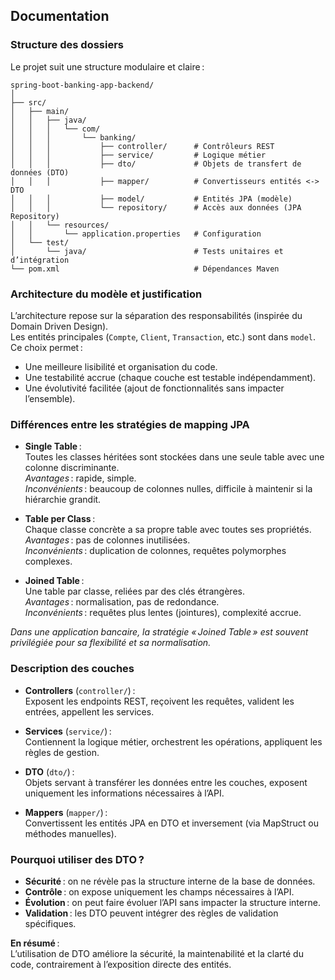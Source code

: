 ## Documentation

### Structure des dossiers

Le projet suit une structure modulaire et claire :

```
spring-boot-banking-app-backend/
│
├── src/
│   ├── main/
│   │   ├── java/
│   │   │   └── com/
│   │   │       └── banking/
│   │   │           ├── controller/      # Contrôleurs REST
│   │   │           ├── service/         # Logique métier
│   │   │           ├── dto/             # Objets de transfert de données (DTO)
│   │   │           ├── mapper/          # Convertisseurs entités <-> DTO
│   │   │           ├── model/           # Entités JPA (modèle)
│   │   │           └── repository/      # Accès aux données (JPA Repository)
│   │   └── resources/
│   │       └── application.properties   # Configuration
│   └── test/
│       └── java/                        # Tests unitaires et d’intégration
└── pom.xml                              # Dépendances Maven
```

### Architecture du modèle et justification

L’architecture repose sur la séparation des responsabilités (inspirée du Domain Driven Design).  
Les entités principales (`Compte`, `Client`, `Transaction`, etc.) sont dans `model`.  
Ce choix permet :

- Une meilleure lisibilité et organisation du code.
- Une testabilité accrue (chaque couche est testable indépendamment).
- Une évolutivité facilitée (ajout de fonctionnalités sans impacter l’ensemble).

### Différences entre les stratégies de mapping JPA

- **Single Table** :  
  Toutes les classes héritées sont stockées dans une seule table avec une colonne discriminante.  
  *Avantages* : rapide, simple.  
  *Inconvénients* : beaucoup de colonnes nulles, difficile à maintenir si la hiérarchie grandit.

- **Table per Class** :  
  Chaque classe concrète a sa propre table avec toutes ses propriétés.  
  *Avantages* : pas de colonnes inutilisées.  
  *Inconvénients* : duplication de colonnes, requêtes polymorphes complexes.

- **Joined Table** :  
  Une table par classe, reliées par des clés étrangères.  
  *Avantages* : normalisation, pas de redondance.  
  *Inconvénients* : requêtes plus lentes (jointures), complexité accrue.

_Dans une application bancaire, la stratégie « Joined Table » est souvent privilégiée pour sa flexibilité et sa normalisation._

### Description des couches

- **Controllers** (`controller/`) :  
  Exposent les endpoints REST, reçoivent les requêtes, valident les entrées, appellent les services.

- **Services** (`service/`) :  
  Contiennent la logique métier, orchestrent les opérations, appliquent les règles de gestion.

- **DTO** (`dto/`) :  
  Objets servant à transférer les données entre les couches, exposent uniquement les informations nécessaires à l’API.

- **Mappers** (`mapper/`) :  
  Convertissent les entités JPA en DTO et inversement (via MapStruct ou méthodes manuelles).

### Pourquoi utiliser des DTO ?

- **Sécurité** : on ne révèle pas la structure interne de la base de données.
- **Contrôle** : on expose uniquement les champs nécessaires à l’API.
- **Évolution** : on peut faire évoluer l’API sans impacter la structure interne.
- **Validation** : les DTO peuvent intégrer des règles de validation spécifiques.

**En résumé** :  
L’utilisation de DTO améliore la sécurité, la maintenabilité et la clarté du code, contrairement à l’exposition directe des entités.
